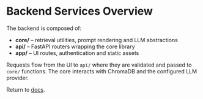 # Backend Services Overview

The backend is composed of:

- **core/** – retrieval utilities, prompt rendering and LLM abstractions
- **api/** – FastAPI routers wrapping the core library
- **app/** – UI routes, authentication and static assets

Requests flow from the UI to `api/` where they are validated and passed to `core/` functions.  The core interacts with ChromaDB and the configured LLM provider.

Return to [docs](README.md).

